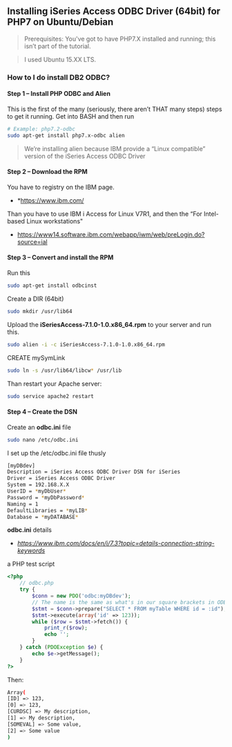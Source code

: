 ## Installing iSeries Access ODBC Driver (64bit) for PHP7 on Ubuntu/Debian

> Prerequisites: You've got to have PHP7.X installed and running; this isn’t part of the tutorial.

> I used Ubuntu 15.XX LTS.

### How to I do install DB2 ODBC?

#### Step 1 – Install PHP ODBC and Alien
This is the first of the many (seriously, there aren’t THAT many steps) steps to get it running. Get into BASH and then run

```sh
# Example: php7.2-odbc
sudo apt-get install php7.x-odbc alien
```
> We’re installing alien because IBM provide a “Linux compatible” version of the iSeries Access ODBC Driver

#### Step 2 – Download the RPM

You have to registry on the IBM page.
- *https://www.ibm.com/

Than you have to use IBM i Access for Linux V7R1, and then the “For Intel-based Linux workstations"
- https://www14.software.ibm.com/webapp/iwm/web/preLogin.do?source=ial

#### Step 3 – Convert and install the RPM
Run this
```sh
sudo apt-get install odbcinst
```
Create a DIR (64bit)
```sh
sudo mkdir /usr/lib64
```
Upload the **iSeriesAccess-7.1.0-1.0.x86_64.rpm** to your server and run this.
```sh
sudo alien -i -c iSeriesAccess-7.1.0-1.0.x86_64.rpm
```
CREATE mySymLink
```sh
sudo ln -s /usr/lib64/libcw* /usr/lib
```
Than restart your Apache server:
```sh
sudo service apache2 restart
```
#### Step 4 – Create the DSN
Create an **odbc.ini** file
```sh
sudo nano /etc/odbc.ini
```
I set up the /etc/odbc.ini file thusly
```sh
[myDBdev]
Description = iSeries Access ODBC Driver DSN for iSeries
Driver = iSeries Access ODBC Driver
System = 192.168.X.X
UserID = *myDbUser*
Password = *myDbPassword*
Naming = 1
DefaultLibraries = *myLIB*
Database = *myDATABASE*
```
**odbc.ini** details
- *https://www.ibm.com/docs/en/i/7.3?topic=details-connection-string-keywords*

a PHP test script

```php
<?php
	// odbc.php
	try {
		$conn = new PDO('odbc:myDBdev');
		// The name is the same as what's in our square brackets in ODBC.ini
		$stmt = $conn->prepare("SELECT * FROM myTable WHERE id = :id");
		$stmt->execute(array('id' => 123));
		while ($row = $stmt->fetch()) {
			print_r($row);
			echo '';
		}
	} catch (PDOException $e) {
		echo $e->getMessage();
	}
?>
```
    
Then:
```sh
Array(
[ID] => 123,
[0] => 123,
[CURDSC] => My description,
[1] => My description,
[SOMEVAL] => Some value,
[2] => Some value
)
```
